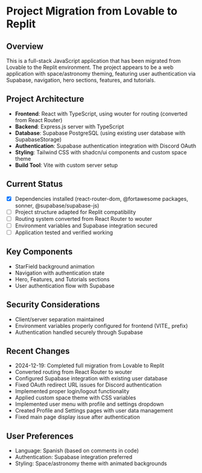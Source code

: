 # Project Migration from Lovable to Replit

## Overview
This is a full-stack JavaScript application that has been migrated from Lovable to the Replit environment. The project appears to be a web application with space/astronomy theming, featuring user authentication via Supabase, navigation, hero sections, features, and tutorials.

## Project Architecture
- **Frontend**: React with TypeScript, using wouter for routing (converted from React Router)
- **Backend**: Express.js server with TypeScript
- **Database**: Supabase PostgreSQL (using existing user database with SupabaseStorage)
- **Authentication**: Supabase authentication integration with Discord OAuth
- **Styling**: Tailwind CSS with shadcn/ui components and custom space theme
- **Build Tool**: Vite with custom server setup

## Current Status
- [x] Dependencies installed (react-router-dom, @fortawesome packages, sonner, @supabase/supabase-js)
- [ ] Project structure adapted for Replit compatibility
- [ ] Routing system converted from React Router to wouter
- [ ] Environment variables and Supabase integration secured
- [ ] Application tested and verified working

## Key Components
- StarField background animation
- Navigation with authentication state
- Hero, Features, and Tutorials sections
- User authentication flow with Supabase

## Security Considerations
- Client/server separation maintained
- Environment variables properly configured for frontend (VITE_ prefix)
- Authentication handled securely through Supabase

## Recent Changes
- 2024-12-19: Completed full migration from Lovable to Replit
- Converted routing from React Router to wouter
- Configured Supabase integration with existing user database
- Fixed OAuth redirect URL issues for Discord authentication
- Implemented proper login/logout functionality
- Applied custom space theme with CSS variables
- Implemented user menu with profile and settings dropdown
- Created Profile and Settings pages with user data management
- Fixed main page display issue after authentication

## User Preferences
- Language: Spanish (based on comments in code)
- Authentication: Supabase integration preferred
- Styling: Space/astronomy theme with animated backgrounds